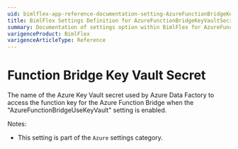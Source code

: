 ```yaml
---
uid: bimlflex-app-reference-documentation-setting-AzureFunctionBridgeKeyVaultSecret
title: BimlFlex Settings Definition for AzureFunctionBridgeKeyVaultSecret
summary: Documentation of settings option within BimlFlex for AzureFunctionBridgeKeyVaultSecret
varigenceProduct: BimlFlex
varigenceArticleType: Reference
---
```


# Function Bridge Key Vault Secret

The name of the Azure Key Vault secret used by Azure Data Factory to access the function key for the Azure Function Bridge when the "AzureFunctionBridgeUseKeyVault" setting is enabled.

Notes:
* This setting is part of the `Azure` settings category.
